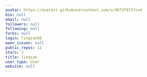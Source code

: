 ```yaml
---
avatar: https://avatars.githubusercontent.com/u/40737973?v=4
bio: null
email: null
followers: null
following: null
forks: null
login: linqian66
open_issues: null
public_repos: 12
stars: 2
title: linqian
user_type: User
website: null
---
```


